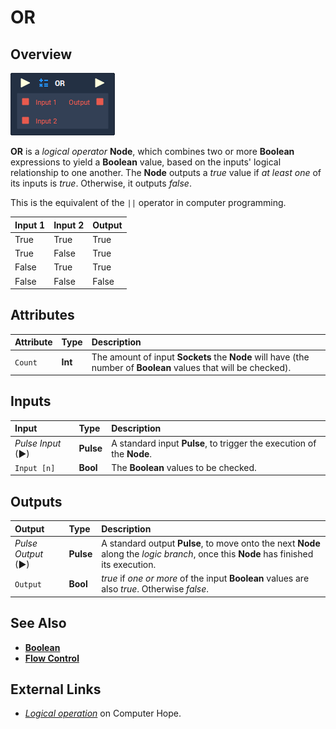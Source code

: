 # OR

## Overview

![The Or Node.](../../../.gitbook/assets/node-or.png)

**OR** is a _logical operator_ **Node**, which combines two or more **Boolean** expressions to yield a **Boolean** value, based on the inputs' logical relationship to one another. The **Node** outputs a _true_ value if _at least one_ of its inputs is _true_. Otherwise, it outputs _false_.

This is the equivalent of the `||` operator in computer programming.

| Input 1 | Input 2 | Output |
| :--- | :--- | :--- |
| True | True | True |
| True | False | True |
| False | True | True |
| False | False | False |

## Attributes

| Attribute | Type | Description |
| :--- | :--- | :--- |
| `Count` | **Int** | The amount of input **Sockets** the **Node** will have \(the number of **Boolean** values that will be checked\). |

## Inputs

| Input | Type | Description |
| :--- | :--- | :--- |
| _Pulse Input_ \(►\) | **Pulse** | A standard input **Pulse**, to trigger the execution of the **Node**. |
| `Input [n]` | **Bool** | The **Boolean** values to be checked. |

## Outputs

| Output | Type | Description |
| :--- | :--- | :--- |
| _Pulse Output_ \(►\) | **Pulse** | A standard output **Pulse**, to move onto the next **Node** along the _logic branch_, once this **Node** has finished its execution. |
| `Output` | **Bool** | _true_ if _one or more_ of the input **Boolean** values are also _true_. Otherwise _false_. |

## See Also

* [**Boolean**](./)
* [**Flow Control**](../../flow-control/)

## External Links

* [_Logical operation_](https://www.computerhope.com/jargon/l/logioper.htm) on Computer Hope.

